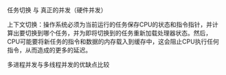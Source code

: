 任务切换 与 真正的并发（硬件并发）

上下文切换：操作系统必须为当前运行的任务保存CPU的状态和指令指针，并计算出要切换到哪个任务，并为即将切换到的任务重新加载处理器状态。然后，CPU可能要将新任务的指令和数据的内存载入到缓存中，这会阻止CPU执行任何指令，从而造成的更多的延迟。

多进程并发与多线程并发的优缺点比较
